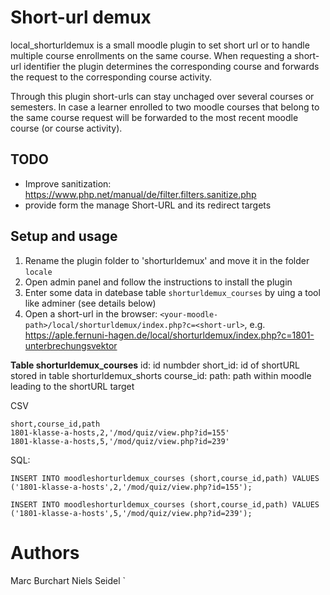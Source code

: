 # Short-url demux
local_shorturldemux is a small moodle plugin to set short url or to handle multiple course enrollments on the same course. When requesting a short-url identifier the plugin determines the corresponding course and forwards the request to the corresponding course activity.

Through this plugin short-urls can stay unchaged over several courses or semesters. In case a learner enrolled to two moodle courses that belong to the same course request will be forwarded to the most recent moodle course (or course activity).

## TODO
* Improve sanitization: https://www.php.net/manual/de/filter.filters.sanitize.php
* provide form the manage Short-URL and its redirect targets

## Setup and usage

1. Rename the plugin folder to 'shorturldemux' and move it in the folder `locale`
2. Open admin panel and follow the instructions to install the plugin
3. Enter some data in datebase table `shorturldemux_courses` by uing a tool like adminer (see details below)
4. Open a short-url in the browser: `<your-moodle-path>/local/shorturldemux/index.php?c=<short-url>`, e.g. https://aple.fernuni-hagen.de/local/shorturldemux/index.php?c=1801-unterbrechungsvektor


**Table shorturldemux_courses**
id: id numbder
short_id: id of shortURL stored in table shorturldemux_shorts
course_id: 
path: path within moodle leading to the shortURL target

CSV
```
short,course_id,path
1801-klasse-a-hosts,2,'/mod/quiz/view.php?id=155'
1801-klasse-a-hosts,5,'/mod/quiz/view.php?id=239'
```

SQL:
```
INSERT INTO moodleshorturldemux_courses (short,course_id,path) VALUES ('1801-klasse-a-hosts',2,'/mod/quiz/view.php?id=155');

INSERT INTO moodleshorturldemux_courses (short,course_id,path) VALUES ('1801-klasse-a-hosts',5,'/mod/quiz/view.php?id=239');
```

# Authors
Marc Burchart 
Niels Seidel
`
